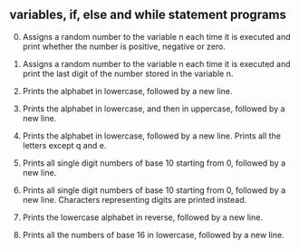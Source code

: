 ## variables, if, else and while statement programs
0. Assigns a random number to the variable n each time it is executed and print whether the number is positive, negative or zero.

1. Assigns a random number to the variable n each time it is executed and print the last digit of the number stored in the variable n.

2. Prints the alphabet in lowercase, followed by a new line.

3. Prints the alphabet in lowercase, and then in uppercase, followed by a new line.

4. Prints the alphabet in lowercase, followed by a new line. Prints all the letters except q and e.

5. Prints all single digit numbers of base 10 starting from 0, followed by a new line.

6. Prints all single digit numbers of base 10 starting from 0, followed by a new line. Characters representing digits are printed instead.

7. Prints the lowercase alphabet in reverse, followed by a new line.

8. Prints all the numbers of base 16 in lowercase, followed by a new line.
